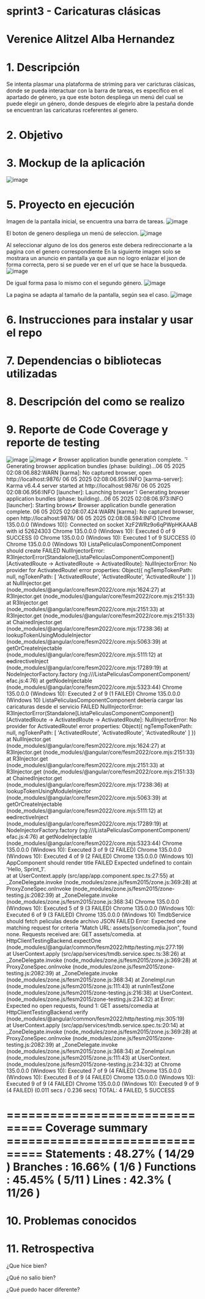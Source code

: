 # sprint3 - Caricaturas clásicas
# Verenice Alitzel Alba Hernandez
# 1. Descripción 
Se intenta plasmar una plataforma de striming para ver caricturas clásicas, donde se pueda interactuar con la barra de tareas, es específico en el apartado de género, ya que este boton despliega un menú del cual se puede elegir un género, donde despues de elegirlo abre la pestaña donde se encuentran las caricaturas rceferentes al genero.

# 2. Objetivo

# 3. Mockup de la aplicación
![image](https://github.com/user-attachments/assets/366a22b8-1157-4c57-8dbc-623dc75f7552)

# 5. Proyecto en ejecución
Imagen de la pantalla inicial, se encuentra una barra de tareas.
![image](https://github.com/user-attachments/assets/2ab36a7f-e64a-445a-b77b-ce250194fe3a)

El boton de genero despliega un menú de seleccion.
![image](https://github.com/user-attachments/assets/976af056-6c77-40c9-b47d-cf65d0f0d57a)

Al seleccionar alguno de los dos generos este debera redireccionarte a la pagina con el genero correspondiente
En la siguiente imagen solo se mostrara un anuncio en pantalla ya que aun no logro enlazar el json de forma correcta, pero si se puede ver en el url que se hace la busqueda.
![image](https://github.com/user-attachments/assets/c87087ab-7bbe-4890-9004-9ddf2642f4d3)

De igual forma pasa lo mismo con el segundo género.
![image](https://github.com/user-attachments/assets/d08e4507-c895-4ae8-9bbc-17989ccfe94c)

La pagina se adapta al tamaño de la pantalla, según sea el caso.
![image](https://github.com/user-attachments/assets/0d7a1084-a3a8-4697-871c-9d932ee2a4f1)

# 6. Instrucciones para instalar y usar el repo

# 7. Dependencias o bibliotecas utilizadas

# 8. Descripción del como se realizo

# 9. Reporte de Code Coverage y reporte de testing
![image](https://github.com/user-attachments/assets/6e4b0a7a-e6eb-4161-bab3-c9bbdb08e314)
![image](https://github.com/user-attachments/assets/0a492545-ddbe-4ed3-be3e-a66d7ed8b84a)
✔ Browser application bundle generation complete.
⠙ Generating browser application bundles (phase: building)...06 05 2025 02:08:06.882:WARN [karma]: No captured browser, open http://localhost:9876/
06 05 2025 02:08:06.955:INFO [karma-server]: Karma v6.4.4 server started at http://localhost:9876/
06 05 2025 02:08:06.956:INFO [launcher]: Launching browser⠹ Generating browser application bundles (phase: building)...06 05 2025 02:08:06.973:INFO [launcher]: Starting brows✔ Browser application bundle generation complete.
06 05 2025 02:08:07.424:WARN [karma]: No captured browser, open http://localhost:9876/
06 05 2025 02:08:08.594:INFO [Chrome 135.0.0.0 (Windows 10)]: Connected on socket XzF2WRz9o6qPWpHKAAAB with id 52624303
Chrome 135.0.0.0 (Windows 10): Executed 0 of 9 SUCCESS (0 Chrome 135.0.0.0 (Windows 10): Executed 1 of 9 SUCCESS (0 Chrome 135.0.0.0 (Windows 10) ListaPeliculasComponentComponent should create FAILED
        NullInjectorError: R3InjectorError(Standalone[ListaPeliculasComponentComponent])[ActivatedRoute -> ActivatedRoute -> ActivatedRoute]:
          NullInjectorError: No provider for ActivatedRoute!
        error properties: Object({ ngTempTokenPath: null, ngTokenPath: [ 'ActivatedRoute', 'ActivatedRoute', 'ActivatedRoute' ] })
            at NullInjector.get (node_modules/@angular/core/fesm2022/core.mjs:1624:27)
            at R3Injector.get (node_modules/@angular/core/fesm2022/core.mjs:2151:33)
            at R3Injector.get (node_modules/@angular/core/fesm2022/core.mjs:2151:33)
            at R3Injector.get (node_modules/@angular/core/fesm2022/core.mjs:2151:33)
            at ChainedInjector.get (node_modules/@angular/core/fesm2022/core.mjs:17238:36)
            at lookupTokenUsingModuleInjector (node_modules/@angular/core/fesm2022/core.mjs:5063:39)
            at getOrCreateInjectable (node_modules/@angular/core/fesm2022/core.mjs:5111:12)
            at ɵɵdirectiveInject (node_modules/@angular/core/fesm2022/core.mjs:17289:19)
            at NodeInjectorFactory.factory (ng:///ListaPeliculasComponentComponent/ɵfac.js:4:76)
            at getNodeInjectable (node_modules/@angular/core/fesm2022/core.mjs:5323:44)
Chrome 135.0.0.0 (Windows 10): Executed 2 of 9 (1 FAILED) Chrome 135.0.0.0 (Windows 10) ListaPeliculasComponentComponent debería cargar las caricaturas desde el servicio FAILED
        NullInjectorError: R3InjectorError(Standalone[ListaPeliculasComponentComponent])[ActivatedRoute -> ActivatedRoute -> ActivatedRoute]:
          NullInjectorError: No provider for ActivatedRoute!
        error properties: Object({ ngTempTokenPath: null, ngTokenPath: [ 'ActivatedRoute', 'ActivatedRoute', 'ActivatedRoute' ] })
            at NullInjector.get (node_modules/@angular/core/fesm2022/core.mjs:1624:27)
            at R3Injector.get (node_modules/@angular/core/fesm2022/core.mjs:2151:33)
            at R3Injector.get (node_modules/@angular/core/fesm2022/core.mjs:2151:33)
            at R3Injector.get (node_modules/@angular/core/fesm2022/core.mjs:2151:33)
            at ChainedInjector.get (node_modules/@angular/core/fesm2022/core.mjs:17238:36)
            at lookupTokenUsingModuleInjector (node_modules/@angular/core/fesm2022/core.mjs:5063:39)
            at getOrCreateInjectable (node_modules/@angular/core/fesm2022/core.mjs:5111:12)
            at ɵɵdirectiveInject (node_modules/@angular/core/fesm2022/core.mjs:17289:19)
            at NodeInjectorFactory.factory (ng:///ListaPeliculasComponentComponent/ɵfac.js:4:76)
            at getNodeInjectable (node_modules/@angular/core/fesm2022/core.mjs:5323:44)
Chrome 135.0.0.0 (Windows 10): Executed 3 of 9 (2 FAILED) Chrome 135.0.0.0 (Windows 10): Executed 4 of 9 (2 FAILED) Chrome 135.0.0.0 (Windows 10) AppComponent should render title FAILED
        Expected undefined to contain 'Hello, Sprint_1'.  
            at <Jasmine>
            at UserContext.apply (src/app/app.component.spec.ts:27:55)
            at _ZoneDelegate.invoke (node_modules/zone.js/fesm2015/zone.js:369:28)
            at ProxyZoneSpec.onInvoke (node_modules/zone.js/fesm2015/zone-testing.js:2082:39)
            at _ZoneDelegate.invoke (node_modules/zone.js/fesm2015/zone.js:368:34)
Chrome 135.0.0.0 (Windows 10): Executed 5 of 9 (3 FAILED) Chrome 135.0.0.0 (Windows 10): Executed 6 of 9 (3 FAILED) Chrome 135.0.0.0 (Windows 10) TmdbService should fetch peliculas desde archivo JSON FAILED
        Error: Expected one matching request for criteria "Match URL: assets/json/comedia.json", found none. Requests received are: GET assets/comedia.
            at HttpClientTestingBackend.expectOne (node_modules/@angular/common/fesm2022/http/testing.mjs:277:19)   
            at UserContext.apply (src/app/services/tmdb.service.spec.ts:38:26)
            at _ZoneDelegate.invoke (node_modules/zone.js/fesm2015/zone.js:369:28)
            at ProxyZoneSpec.onInvoke (node_modules/zone.js/fesm2015/zone-testing.js:2082:39)
            at _ZoneDelegate.invoke (node_modules/zone.js/fesm2015/zone.js:368:34)
            at ZoneImpl.run (node_modules/zone.js/fesm2015/zone.js:111:43)
            at runInTestZone (node_modules/zone.js/fesm2015/zone-testing.js:216:38)
            at UserContext.<anonymous> (node_modules/zone.js/fesm2015/zone-testing.js:234:32)
            at <Jasmine>
        Error: Expected no open requests, found 1: GET assets/comedia
            at HttpClientTestingBackend.verify (node_modules/@angular/common/fesm2022/http/testing.mjs:305:19)      
            at UserContext.apply (src/app/services/tmdb.service.spec.ts:20:14)
            at _ZoneDelegate.invoke (node_modules/zone.js/fesm2015/zone.js:369:28)
            at ProxyZoneSpec.onInvoke (node_modules/zone.js/fesm2015/zone-testing.js:2082:39)
            at _ZoneDelegate.invoke (node_modules/zone.js/fesm2015/zone.js:368:34)
            at ZoneImpl.run (node_modules/zone.js/fesm2015/zone.js:111:43)
            at UserContext.<anonymous> (node_modules/zone.js/fesm2015/zone-testing.js:234:32)
            at <Jasmine>
Chrome 135.0.0.0 (Windows 10): Executed 7 of 9 (4 FAILED) Chrome 135.0.0.0 (Windows 10): Executed 8 of 9 (4 FAILED) Chrome 135.0.0.0 (Windows 10): Executed 9 of 9 (4 FAILED) Chrome 135.0.0.0 (Windows 10): Executed 9 of 9 (4 FAILED) (0.011 secs / 0.236 secs)
TOTAL: 4 FAILED, 5 SUCCESS

=============================== Coverage summary ===============================
Statements   : 48.27% ( 14/29 )
Branches     : 16.66% ( 1/6 )
Functions    : 45.45% ( 5/11 )
Lines        : 42.3% ( 11/26 )
================================================================================


# 10. Problemas conocidos

# 11. Retrospectiva
¿Que hice bien?

¿Qué no salio bien?

¿Qué puedo hacer diferente?
      
